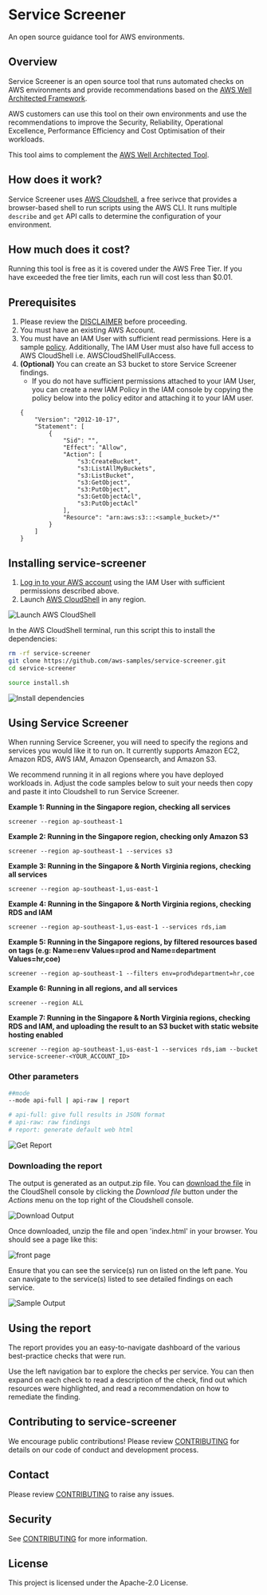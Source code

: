 # Service Screener

An open source guidance tool for AWS environments.

## Overview
Service Screener is an open source tool that runs automated checks on AWS environments and provide recommendations based on the [AWS Well Architected Framework](https://aws.amazon.com/architecture/well-architected/). 

AWS customers can use this tool on their own environments and use the recommendations to improve the Security, Reliability, Operational Excellence, Performance Efficiency and Cost Optimisation of their workloads. 

This tool aims to complement the [AWS Well Architected Tool](https://aws.amazon.com/well-architected-tool/). 

## How does it work?
Service Screener uses [AWS Cloudshell](https://aws.amazon.com/cloudshell/), a free serivce that provides a browser-based shell to run scripts using the AWS CLI. It runs multiple `describe` and `get` API calls to determine the configuration of your environment.

## How much does it cost?
Running this tool is free as it is covered under the AWS Free Tier. If you have exceeded the free tier limits, each run will cost less than $0.01.

## Prerequisites
1. Please review the [DISCLAIMER](./DISCLAIMER.md) before proceeding. 
2. You must have an existing AWS Account.
3. You must have an IAM User with sufficient read permissions. Here is a sample [policy](https://docs.aws.amazon.com/IAM/latest/UserGuide/reference_policies_examples_iam_read-only-console.html). Additionally, The IAM User must also have full access to AWS CloudShell i.e. AWSCloudShellFullAccess. 
4. **(Optional)** You can create an S3 bucket to store Service Screener findings. 
    - If you do not have sufficient permissions attached to your IAM User, you can create a new IAM Policy in the IAM console by copying the policy below into the policy editor and attaching it to your IAM user.
    ```
    {
        "Version": "2012-10-17",
        "Statement": [
            {
                "Sid": "",
                "Effect": "Allow",
                "Action": [
                    "s3:CreateBucket",
                    "s3:ListAllMyBuckets",
                    "s3:ListBucket",
                    "s3:GetObject",
                    "s3:PutObject",
                    "s3:GetObjectAcl",
                    "s3:PutObjectAcl"
                ],
                "Resource": "arn:aws:s3:::<sample_bucket>/*"
            }
        ]
    }
    ```

## Installing service-screener
1. [Log in to your AWS account](https://docs.aws.amazon.com/cloudshell/latest/userguide/getting-started.html#start-session) using the IAM User with sufficient permissions described above. 
2. Launch [AWS CloudShell](https://docs.aws.amazon.com/cloudshell/latest/userguide/getting-started.html#launch-region-shell) in any region. 

![Launch AWS CloudShell](https://d39bs20xyg7k53.cloudfront.net/services-screener/p1-cloudshell.gif)

In the AWS CloudShell terminal, run this script this to install the dependencies:
```bash
rm -rf service-screener
git clone https://github.com/aws-samples/service-screener.git
cd service-screener 

source install.sh
```

![Install dependencies](https://d39bs20xyg7k53.cloudfront.net/services-screener/p2-dependencies.gif)

## Using Service Screener
When running Service Screener, you will need to specify the regions and services you would like it to run on. It currently supports Amazon EC2, Amazon RDS, AWS IAM, Amazon Opensearch, and Amazon S3.

We recommend running it in all regions where you have deployed workloads in. Adjust the code samples below to suit your needs then copy and paste it into Cloudshell to run Service Screener. 

**Example 1: Running in the Singapore region, checking all services**
```
screener --region ap-southeast-1 
```

**Example 2: Running in the Singapore region, checking only Amazon S3**
```
screener --region ap-southeast-1 --services s3
```

**Example 3: Running in the Singapore & North Virginia regions, checking all services**
```
screener --region ap-southeast-1,us-east-1
```

**Example 4: Running in the Singapore & North Virginia regions, checking RDS and IAM**
```
screener --region ap-southeast-1,us-east-1 --services rds,iam
```

**Example 5: Running in the Singapore regions, by filtered resources based on tags (e.g: Name=env Values=prod and Name=department Values=hr,coe)**
```
screener --region ap-southeast-1 --filters env=prod%department=hr,coe
```

**Example 6: Running in all regions, and all services**
```
screener --region ALL
```

**Example 7: Running in the Singapore & North Virginia regions, checking RDS and IAM, and uploading the result to an S3 bucket with static website hosting enabled**
```
screener --region ap-southeast-1,us-east-1 --services rds,iam --bucket service-screener-<YOUR_ACCOUNT_ID>
```

### Other parameters
```bash
##mode
--mode api-full | api-raw | report

# api-full: give full results in JSON format
# api-raw: raw findings
# report: generate default web html
```
![Get Report](https://d39bs20xyg7k53.cloudfront.net/services-screener/p3-getreport.gif)

### Downloading the report
The output is generated as an output.zip file. 
You can [download the file](https://docs.aws.amazon.com/cloudshell/latest/userguide/working-with-cloudshell.html#files-storage) in the CloudShell console by clicking the *Download file* button under the *Actions* menu on the top right of the Cloudshell console. 

![Download Output](https://d39bs20xyg7k53.cloudfront.net/services-screener/p4-outputzip.gif)

Once downloaded, unzip the file and open 'index.html' in your browser. You should see a page like this:

![front page](https://d39bs20xyg7k53.cloudfront.net/services-screener/service-screener.jpg?v1)

Ensure that you can see the service(s) run on listed on the left pane.
You can navigate to the service(s) listed to see detailed findings on each service. 

![Sample Output](https://d39bs20xyg7k53.cloudfront.net/services-screener/p5-sample.gif)

## Using the report 
The report provides you an easy-to-navigate dashboard of the various best-practice checks that were run. 

Use the left navigation bar to explore the checks per service. You can then expand on each check to read a description of the check, find out which resources were highlighted, and read a recommendation on how to remediate the finding.  

## Contributing to service-screener
We encourage public contributions! Please review [CONTRIBUTING](./CONTRIBUTING.md) for details on our code of conduct and development process.

## Contact
Please review [CONTRIBUTING](./CONTRIBUTING.md) to raise any issues. 

## Security
See [CONTRIBUTING](CONTRIBUTING.md#security-issue-notifications) for more information.

## License
This project is licensed under the Apache-2.0 License.


